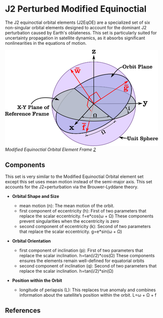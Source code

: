 # J2 Perturbed Modified Equinoctial

The J2 equinoctial orbital elements (J2EqOE) are a specialized set of six non-singular orbital elements designed to account for the dominant J2 perturbation caused by Earth's oblateness. This set is particularly suited for uncertainty propagation in satellite dynamics, as it absorbs significant nonlinearities in the equations of motion.

![image](../assets/equinoctial-frame.png)
*Modified Equinoctial Orbital Element Frame [2]*

## Components

This set is very similar to the Modified Equinoctial Orbital element set except this set uses mean motion instead of the semi-major axis. This set accounts for the J2=perturbation via the Brouwer-Lyddane theory.

* **Orbital Shape and Size**
    * mean motion (n): The mean motion of the orbit.
    * first component of eccentricity (h): First of two parameters that replace the scalar eccentricity. f=e*cos(ω + Ω) These components prevent singularities when the eccentricity is zero
    * second component of eccentricity (k): Second of two parameters that replace the scalar eccentricity. g=e*sin(ω + Ω)

* **Orbital Orientation**
    * first component of inclination (p): First of two parameters that replace the scalar inclination. h=tan(i/2)*cos(Ω) These components ensures the elements remain well-defined for equatorial orbits
    * second component of inclination (q): Second of two parameters that replace the scalar inclination. h=tan(i/2)*sin(Ω)

* **Position within the Orbit**
    * longitude of periapsis (L): This replaces true anomaly and combines information about the satellite’s position within the orbit. L=ω + Ω + f

## References
[1]: https://link.springer.com/article/10.1007/s10569-021-10004-0
[2]: https://degenerateconic.com/modified-equinoctial-elements.html